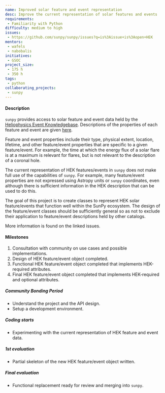 ```yaml
---
name: Improved solar feature and event representation
desc: Improve the current representation of solar features and events
requirements:
 - Familiarity with Python
difficulty: medium to high
issues:
 - https://github.com/sunpy/sunpy/issues?q=is%3Aissue+is%3Aopen+HEK
mentors:
 - wafels
 - nabobalis
initiatives:
 - GSOC
project_size:
 - 175 h
 - 350 h
tags:
 - python
collaborating_projects:
 - sunpy
---
```


#### Description

`sunpy` provides access to solar feature and event data held by the [Heliophysics Event Knowledgebase](https://www.lmsal.com/hek/).
Descriptions of the properties of each feature and event are given [here](https://www.lmsal.com/hek/VOEvent_Spec.html).

Feature and event properties include their type, physical extent, location, lifetime, and other feature/event properties that are specific to a given feature/event.
For example, the time at which the energy flux of a solar flare is at a maximum is relevant for flares, but is not relevant to the description of a coronal hole.

The current representation of HEK features/events in `sunpy` does not make full use of the capabilities of `sunpy`.
For example, many feature/event properties are not expressed using Astropy units or `sunpy` coordinates, even although there is sufficient information in the HEK description that can be used to do this.

The goal of this project is to create classes to represent HEK solar feature/events that function well within the SunPy ecosystem.
The design of the feature/event classes should be sufficiently general so as not to exclude their application to feature/event descriptions held by other catalogs.

More information is found on the linked issues.

#### Milestones

1. Consultation with community on use cases and possible implementations.
2. Design of HEK feature/event object completed.
3. Functional HEK feature/event object completed that implements HEK-required attributes.
4. Final HEK feature/event object completed that implements HEK-required and optional attributes.

##### Community Bonding Period

* Understand the project and the API design.
* Setup a development environment.

##### Coding starts

* Experimenting with the current representation of HEK feature and event data.

##### 1st evaluation

* Partial skeleton of the new HEK feature/event object written.

##### Final evaluation

* Functional replacement ready for review and merging into `sunpy`.
